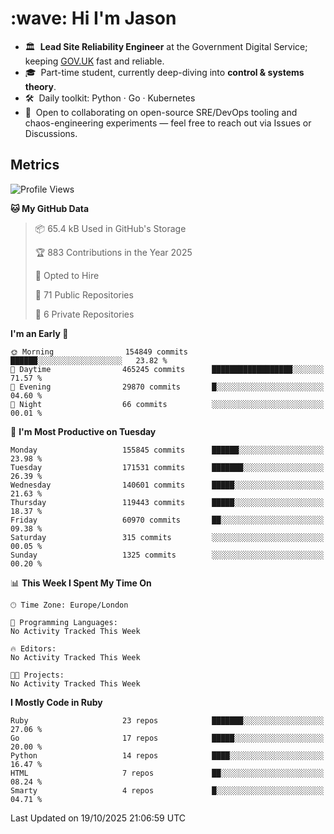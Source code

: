 <h1 align="left" id="jason-title">:wave: Hi I'm Jason</h1>

- 🏛️ &nbsp;**Lead Site Reliability Engineer** at the Government Digital Service; keeping [GOV.UK](https://www.gov.uk/) fast and reliable.
- 🎓 &nbsp;Part-time student, currently deep-diving into **control & systems theory**.  
- 🛠️ &nbsp;Daily toolkit: Python · Go · Kubernetes  
- 🤝 &nbsp;Open to collaborating on open-source SRE/DevOps tooling and chaos-engineering experiments — feel free to reach out via Issues or Discussions.


<h2>Metrics</h2>

<!--START_SECTION:waka-->
![Profile Views](http://img.shields.io/badge/Profile%20Views-0-blue)

**🐱 My GitHub Data** 

> 📦 65.4 kB Used in GitHub's Storage 
 > 
> 🏆 883 Contributions in the Year 2025
 > 
> 💼 Opted to Hire
 > 
> 📜 71 Public Repositories 
 > 
> 🔑 6 Private Repositories 
 > 
**I'm an Early 🐤** 

```text
🌞 Morning                154849 commits      ██████░░░░░░░░░░░░░░░░░░░   23.82 % 
🌆 Daytime                465245 commits      ██████████████████░░░░░░░   71.57 % 
🌃 Evening                29870 commits       █░░░░░░░░░░░░░░░░░░░░░░░░   04.60 % 
🌙 Night                  66 commits          ░░░░░░░░░░░░░░░░░░░░░░░░░   00.01 % 
```
📅 **I'm Most Productive on Tuesday** 

```text
Monday                   155845 commits      ██████░░░░░░░░░░░░░░░░░░░   23.98 % 
Tuesday                  171531 commits      ███████░░░░░░░░░░░░░░░░░░   26.39 % 
Wednesday                140601 commits      █████░░░░░░░░░░░░░░░░░░░░   21.63 % 
Thursday                 119443 commits      █████░░░░░░░░░░░░░░░░░░░░   18.37 % 
Friday                   60970 commits       ██░░░░░░░░░░░░░░░░░░░░░░░   09.38 % 
Saturday                 315 commits         ░░░░░░░░░░░░░░░░░░░░░░░░░   00.05 % 
Sunday                   1325 commits        ░░░░░░░░░░░░░░░░░░░░░░░░░   00.20 % 
```


📊 **This Week I Spent My Time On** 

```text
🕑︎ Time Zone: Europe/London

💬 Programming Languages: 
No Activity Tracked This Week

🔥 Editors: 
No Activity Tracked This Week

🐱‍💻 Projects: 
No Activity Tracked This Week
```

**I Mostly Code in Ruby** 

```text
Ruby                     23 repos            ███████░░░░░░░░░░░░░░░░░░   27.06 % 
Go                       17 repos            █████░░░░░░░░░░░░░░░░░░░░   20.00 % 
Python                   14 repos            ████░░░░░░░░░░░░░░░░░░░░░   16.47 % 
HTML                     7 repos             ██░░░░░░░░░░░░░░░░░░░░░░░   08.24 % 
Smarty                   4 repos             █░░░░░░░░░░░░░░░░░░░░░░░░   04.71 % 
```




 Last Updated on 19/10/2025 21:06:59 UTC
<!--END_SECTION:waka-->

<!-- links -->

[issues page]: https://github.com/jasonBirchall/jasonBirchall/issues "jasonBirchall/issues"
